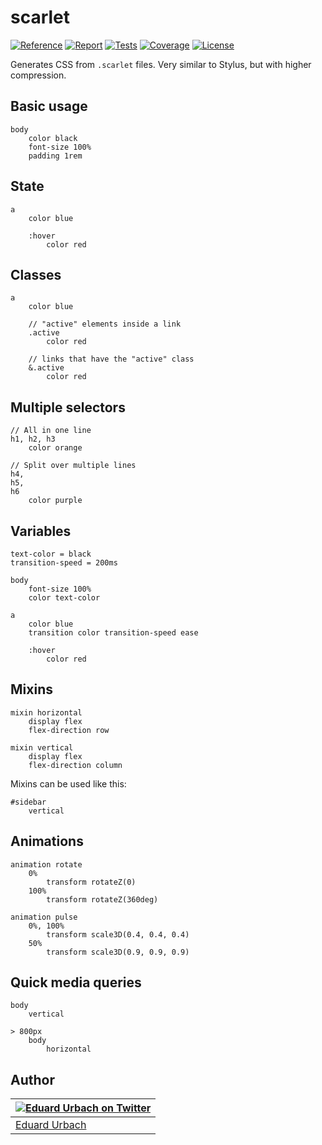 # scarlet

[![Reference][godoc-image]][godoc-url]
[![Report][report-image]][report-url]
[![Tests][tests-image]][tests-url]
[![Coverage][codecov-image]][codecov-url]
[![License][license-image]][license-url]

Generates CSS from `.scarlet` files. Very similar to Stylus, but with higher compression.

## Basic usage

```scarlet
body
	color black
	font-size 100%
	padding 1rem
```

## State

```scarlet
a
	color blue

	:hover
		color red
```

## Classes

```scarlet
a
	color blue

	// "active" elements inside a link
	.active
		color red

	// links that have the "active" class
	&.active
		color red
```

## Multiple selectors

```scarlet
// All in one line
h1, h2, h3
	color orange

// Split over multiple lines
h4,
h5,
h6
	color purple
```

## Variables

```scarlet
text-color = black
transition-speed = 200ms

body
	font-size 100%
	color text-color

a
	color blue
	transition color transition-speed ease
	
	:hover
		color red
```

## Mixins

```scarlet
mixin horizontal
	display flex
	flex-direction row

mixin vertical
	display flex
	flex-direction column
```

Mixins can be used like this:

```scarlet
#sidebar
	vertical
```

## Animations

```scarlet
animation rotate
	0%
		transform rotateZ(0)
	100%
		transform rotateZ(360deg)

animation pulse
	0%, 100%
		transform scale3D(0.4, 0.4, 0.4)
	50%
		transform scale3D(0.9, 0.9, 0.9)
```

## Quick media queries

```scarlet
body
	vertical

> 800px
	body
		horizontal
```

## Author

| [![Eduard Urbach on Twitter](https://gravatar.com/avatar/16ed4d41a5f244d1b10de1b791657989?s=70)](https://twitter.com/eduardurbach "Follow @eduardurbach on Twitter") |
|---|
| [Eduard Urbach](https://eduardurbach.com) |

[godoc-image]: https://godoc.org/github.com/aerogo/scarlet?status.svg
[godoc-url]: https://godoc.org/github.com/aerogo/scarlet
[report-image]: https://goreportcard.com/badge/github.com/aerogo/scarlet
[report-url]: https://goreportcard.com/report/github.com/aerogo/scarlet
[tests-image]: https://cloud.drone.io/api/badges/aerogo/scarlet/status.svg
[tests-url]: https://cloud.drone.io/aerogo/scarlet
[codecov-image]: https://codecov.io/gh/aerogo/scarlet/branch/master/graph/badge.svg
[codecov-url]: https://codecov.io/gh/aerogo/scarlet
[license-image]: https://img.shields.io/badge/license-MIT-blue.svg
[license-url]: https://github.com/aerogo/scarlet/blob/master/LICENSE
